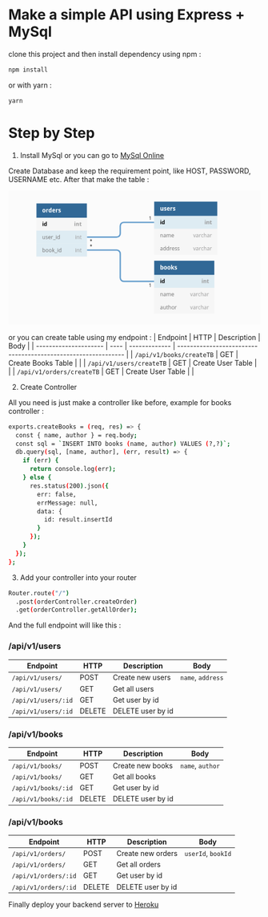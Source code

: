 # Make a simple API using Express + MySql

clone this project and then install dependency using npm :

```sh
npm install
```

or with yarn :

```sh
yarn
```

# Step by Step

1. Install MySql or you can go to [MySql Online](https://remotemysql.com/)

Create Database and keep the requirement point, like HOST, PASSWORD, USERNAME etc.
After that make the table :

![table](/assets/table.png)

or you can create table using my endpoint :
| Endpoint | HTTP | Description | Body |
| --------------------- | ---- | ------------- | ------------------------------------------------------------- |
| `/api/v1/books/createTB` | GET | Create Books Table | |
| `/api/v1/users/createTB` | GET | Create User Table | |
| `/api/v1/orders/createTB` | GET | Create User Table | |

2. Create Controller

All you need is just make a controller like before, example for books controller :

```sh
exports.createBooks = (req, res) => {
  const { name, author } = req.body;
  const sql = `INSERT INTO books (name, author) VALUES (?,?)`;
  db.query(sql, [name, author], (err, result) => {
    if (err) {
      return console.log(err);
    } else {
      res.status(200).json({
        err: false,
        errMessage: null,
        data: {
          id: result.insertId
        }
      });
    }
  });
};
```

3. Add your controller into your router

```sh
Router.route("/")
  .post(orderController.createOrder)
  .get(orderController.getAllOrder);
```

And the full endpoint will like this :

### /api/v1/users

| Endpoint            | HTTP   | Description       | Body              |
| ------------------- | ------ | ----------------- | ----------------- |
| `/api/v1/users/`    | POST   | Create new users  | `name`, `address` |
| `/api/v1/users/`    | GET    | Get all users     |                   |
| `/api/v1/users/:id` | GET    | Get user by id    |                   |
| `/api/v1/users/:id` | DELETE | DELETE user by id |                   |

### /api/v1/books

| Endpoint            | HTTP   | Description       | Body             |
| ------------------- | ------ | ----------------- | ---------------- |
| `/api/v1/books/`    | POST   | Create new books  | `name`, `author` |
| `/api/v1/books/`    | GET    | Get all books     |                  |
| `/api/v1/books/:id` | GET    | Get user by id    |                  |
| `/api/v1/books/:id` | DELETE | DELETE user by id |                  |

### /api/v1/books

| Endpoint             | HTTP   | Description       | Body               |
| -------------------- | ------ | ----------------- | ------------------ |
| `/api/v1/orders/`    | POST   | Create new orders | `userId`, `bookId` |
| `/api/v1/orders/`    | GET    | Get all orders    |                    |
| `/api/v1/orders/:id` | GET    | Get user by id    |                    |
| `/api/v1/orders/:id` | DELETE | DELETE user by id |                    |

Finally deploy your backend server to [Heroku](https://heroku.com)
